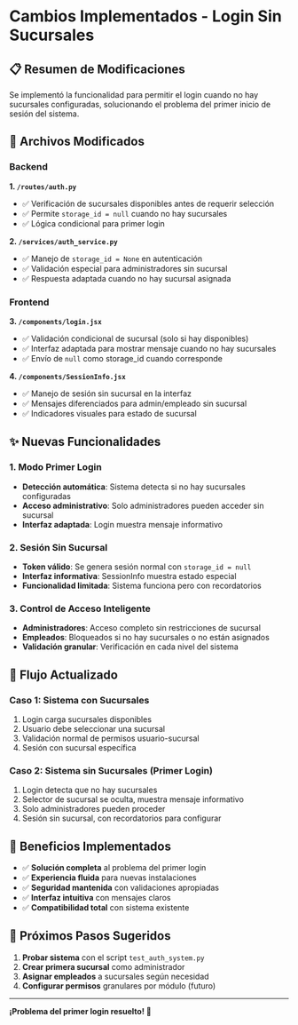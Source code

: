 # Cambios Implementados - Login Sin Sucursales

## 📋 Resumen de Modificaciones

Se implementó la funcionalidad para permitir el login cuando no hay sucursales configuradas, solucionando el problema del primer inicio de sesión del sistema.

## 🔧 Archivos Modificados

### Backend

**1. `/routes/auth.py`**

- ✅ Verificación de sucursales disponibles antes de requerir selección
- ✅ Permite `storage_id = null` cuando no hay sucursales
- ✅ Lógica condicional para primer login

**2. `/services/auth_service.py`**

- ✅ Manejo de `storage_id = None` en autenticación
- ✅ Validación especial para administradores sin sucursal
- ✅ Respuesta adaptada cuando no hay sucursal asignada

### Frontend

**3. `/components/login.jsx`**

- ✅ Validación condicional de sucursal (solo si hay disponibles)
- ✅ Interfaz adaptada para mostrar mensaje cuando no hay sucursales
- ✅ Envío de `null` como storage_id cuando corresponde

**4. `/components/SessionInfo.jsx`**

- ✅ Manejo de sesión sin sucursal en la interfaz
- ✅ Mensajes diferenciados para admin/empleado sin sucursal
- ✅ Indicadores visuales para estado de sucursal

## ✨ Nuevas Funcionalidades

### 1. Modo Primer Login

- **Detección automática**: Sistema detecta si no hay sucursales configuradas
- **Acceso administrativo**: Solo administradores pueden acceder sin sucursal
- **Interfaz adaptada**: Login muestra mensaje informativo

### 2. Sesión Sin Sucursal

- **Token válido**: Se genera sesión normal con `storage_id = null`
- **Interfaz informativa**: SessionInfo muestra estado especial
- **Funcionalidad limitada**: Sistema funciona pero con recordatorios

### 3. Control de Acceso Inteligente

- **Administradores**: Acceso completo sin restricciones de sucursal
- **Empleados**: Bloqueados si no hay sucursales o no están asignados
- **Validación granular**: Verificación en cada nivel del sistema

## 🔄 Flujo Actualizado

### Caso 1: Sistema con Sucursales

1. Login carga sucursales disponibles
2. Usuario debe seleccionar una sucursal
3. Validación normal de permisos usuario-sucursal
4. Sesión con sucursal específica

### Caso 2: Sistema sin Sucursales (Primer Login)

1. Login detecta que no hay sucursales
2. Selector de sucursal se oculta, muestra mensaje informativo
3. Solo administradores pueden proceder
4. Sesión sin sucursal, con recordatorios para configurar

## 🎯 Beneficios Implementados

- ✅ **Solución completa** al problema del primer login
- ✅ **Experiencia fluida** para nuevas instalaciones
- ✅ **Seguridad mantenida** con validaciones apropiadas
- ✅ **Interfaz intuitiva** con mensajes claros
- ✅ **Compatibilidad total** con sistema existente

## 🚀 Próximos Pasos Sugeridos

1. **Probar sistema** con el script `test_auth_system.py`
2. **Crear primera sucursal** como administrador
3. **Asignar empleados** a sucursales según necesidad
4. **Configurar permisos** granulares por módulo (futuro)

---

**¡Problema del primer login resuelto! 🎉**
